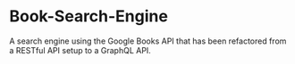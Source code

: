 # Book-Search-Engine
A search engine using the Google Books API that has been refactored from a RESTful API setup to a GraphQL API.
